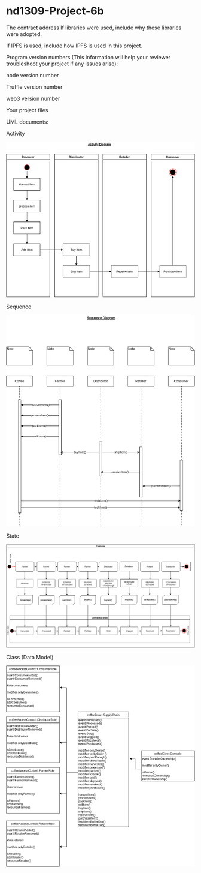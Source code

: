 # nd1309-Project-6b



The contract address
If libraries were used, include why these libraries were adopted.


If IPFS is used, include how IPFS is used in this project.

Program version numbers (This information will help your reviewer troubleshoot your project if any issues arise):

node version number

Truffle version number

web3 version number


Your project files

UML documents:

Activity

![Activity](uml/ActivityDiagram1.png)

Sequence

![Sequence](uml/SequenceDiagram1.png)

State

![State](uml/StateDiagram1.png)

Class (Data Model)

![DataModel](uml/DataModel1.png)
